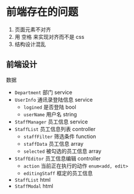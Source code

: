# 前端存在的问题

1. 页面元素不对齐
2. 用 空格 来实现对齐而不是 css
3. 结构设计混乱

## 前端设计

数据

+ `Department` 部门 service
+ `UserInfo` 通讯录登陆信息 service
  + `logined` 是否登陆 bool
  + `userName` 用户名 string
+ `StaffManager` 员工信息 service
+ `StaffList` 员工信息列表 controller
  + `staffFilter` 筛选条件 function
  + `staffData` 员工信息 array<Staff>
  + `selected` 被勾选的员工信息 array<Staff>
+ `StaffEditor` 员工信息编辑 controller
  + `action` 当前正在执行的动作 `enum<add, edit>`
  + `editingStaff` 框定的员工信息
+ `StaffList` html
+ `StaffModal` html

